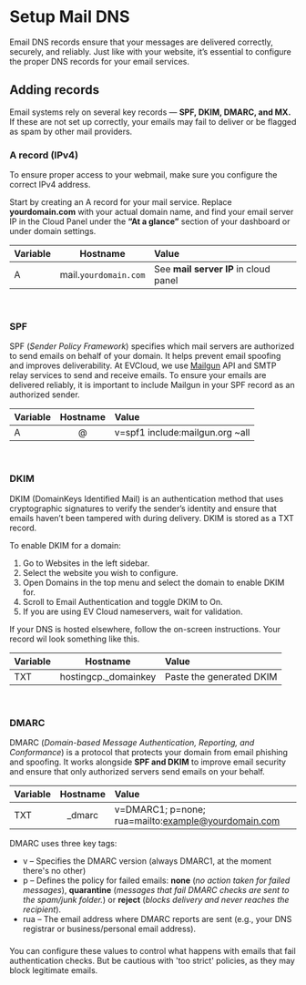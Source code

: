# Setup Mail DNS

Email DNS records ensure that your messages are delivered correctly, securely, and reliably.
Just like with your website, it’s essential to configure the proper DNS records for your email services.


## Adding records

Email systems rely on several key records — **SPF, DKIM, DMARC, and MX.**
If these are not set up correctly, your emails may fail to deliver or be flagged as spam by other mail providers.

### A record (IPv4)

To ensure proper access to your webmail, make sure you configure the correct IPv4 address.

Start by creating an A record for your mail service.
Replace **yourdomain.com** with your actual domain name, and find your email server IP in the Cloud Panel under the **“At a glance”** section of your dashboard or under domain settings.

| Variable | Hostname | Value |
|-----------|:-----------:|:-----------|
| A | mail.`yourdomain.com` | See **mail server IP** in cloud panel |

<br>


### SPF

SPF (*Sender Policy Framework*) specifies which mail servers are authorized to send emails on behalf of your domain. It helps prevent email spoofing and improves deliverability.
At EVCloud, we use [Mailgun](https://www.mailgun.com/) API and SMTP relay services to send and receive emails. To ensure your emails are delivered reliably, it is important to include Mailgun in your SPF record as an authorized sender.


| Variable | Hostname | Value |
|-----------|:-----------:|:-----------|
| A | @ | v=spf1 include:mailgun.org ~all |

<br>

### DKIM

DKIM (DomainKeys Identified Mail) is an authentication method that uses cryptographic signatures to verify the sender’s identity and ensure that emails haven’t been tampered with during delivery. DKIM is stored as a TXT record.

To enable DKIM for a domain:

1. Go to Websites in the left sidebar.
2. Select the website you wish to configure.
3. Open Domains in the top menu and select the domain to enable DKIM for.
4. Scroll to Email Authentication and toggle DKIM to On.
5. If you are using EV Cloud nameservers, wait for validation.
  
If your DNS is hosted elsewhere, follow the on-screen instructions. 
Your record wil look something like this.

| Variable | Hostname | Value |
|-----------|:-----------:|:-----------|
| TXT | hostingcp._domainkey | Paste the generated DKIM |

<br>

### DMARC

DMARC (*Domain-based Message Authentication, Reporting, and Conformance*) is a protocol that protects your domain from email phishing and spoofing.
It works alongside **SPF and DKIM** to improve email security and ensure that only authorized servers send emails on your behalf.

| Variable | Hostname | Value |
|-----------|:-----------:|:-----------|
| TXT | _dmarc |  v=DMARC1; p=none; rua=mailto:example@yourdomain.com |


DMARC uses three key tags:
- v – Specifies the DMARC version (always DMARC1, at the moment there's no other)
- p – Defines the policy for failed emails: **none** (*no action taken for failed messages*), **quarantine** (*messages that fail DMARC checks are sent to the spam/junk folder.*) or **reject** (*blocks delivery and never reaches the recipient*).
- rua – The email address where DMARC reports are sent (e.g., your DNS registrar or business/personal email address).


<div class="tip custom-block" style="padding-top: 8px">
You can configure these values to control what happens with emails that fail authentication checks. But be cautious with 'too strict' policies, as they may block legitimate emails.
</div>



